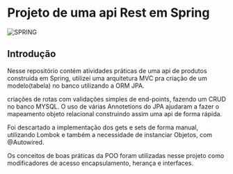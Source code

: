 # Projeto de uma api Rest em Spring
<img aling='center' alt= 'SPRING' src='https://img.shields.io/badge/Spring-6DB33F?style=for-the-badge&logo=spring&logoColor=white'/>

## Introdução

Nesse repositório contém atividades práticas de uma api de produtos construída em Spring, 
utilizei uma arquitetura MVC pra criação de um modelo(tabela) no banco utilizando a ORM JPA.


criações de rotas com validações simples de end-points, fazendo um CRUD no banco MYSQL.
O uso de várias Annotetions do JPA ajudaram a fazer o mapeamento objeto relacional construindo 
assim uma api de forma rápida.

Foi descartado a implementação dos gets e sets de forma manual, utilizando Lombok e também 
a necessidade de instanciar Objetos, com @Autowired.

Os conceitos de boas práticas da POO foram utilizadas nesse projeto como modificadores de acesso encapsulamento, herança e interfaces.
